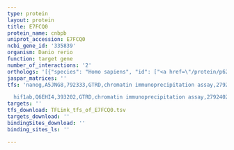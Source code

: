 ```yaml
---
type: protein
layout: protein
title: E7FCQ0
protein_name: cnbpb
uniprot_accession: E7FCQ0
ncbi_gene_id: '335839'
organism: Danio rerio
function: target gene
number_of_interactions: '2'
orthologs: '[{"species": "Homo sapiens", "id": ["<a href=\"/protein/p62633\">P62633</a>"]}, {"species": "Mus musculus", "id": ["<a href=\"/protein/p53996\">P53996</a>"]}, {"species": "Rattus norvegicus", "id": ["<a href=\"/protein/p62634\">P62634</a>"]}, {"species": "Drosophila melanogaster", "id": ["<a href=\"/protein/q8t8r1\">Q8T8R1</a>"]}, {"species": "Caenorhabditis elegans", "id": ["<a href=\"/protein/q966i7\">Q966I7</a>"]}, {"species": "Saccharomyces cerevisiae", "id": ["<a href=\"/protein/p53849\">P53849</a>"]}]'
jaspar_matrices: ''
tfs: 'nanog,A5JNG8,792333,GTRD,chromatin immunoprecipitation assay,27924024%5Buid%5D,No

  hif1ab,Q6EHI4,393202,GTRD,chromatin immunoprecipitation assay,27924024%5Buid%5D,No'
targets: ''
tfs_download: TFLink_tfs_of_E7FCQ0.tsv
targets_download: ''
bindingSites_download: ''
binding_sites_ls: ''

---
```

